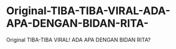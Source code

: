 # Original-TIBA-TIBA-VIRAL-ADA-APA-DENGAN-BIDAN-RITA-
Original TIBA-TIBA VIRAL! ADA APA DENGAN BIDAN RITA?
